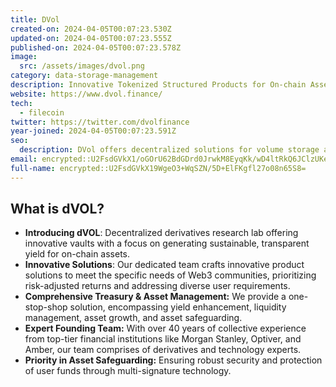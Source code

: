 ```yaml
---
title: DVol
created-on: 2024-04-05T00:07:23.530Z
updated-on: 2024-04-05T00:07:23.555Z
published-on: 2024-04-05T00:07:23.578Z
image:
  src: /assets/images/dvol.png
category: data-storage-management
description: Innovative Tokenized Structured Products for On-chain Assets
website: https://www.dvol.finance/
tech:
  - filecoin
twitter: https://twitter.com/dvolfinance
year-joined: 2024-04-05T00:07:23.591Z
seo:
  description: DVol offers decentralized solutions for volume storage and data management.
email: encrypted::U2FsdGVkX1/oGOrU62BdGDrd0JrwkM8EyqKk/wD4ltRkQ6JClzUKewj2ao+NmU/w
full-name: encrypted::U2FsdGVkX19WgeO3+WqSZN/5D+ElFKgfl27o08n65S8=
---
```


## What is dVOL?

- **Introducing dVOL**: Decentralized derivatives research lab offering innovative vaults with a focus on generating sustainable, transparent yield for on-chain assets.
- **Innovative Solutions**: Our dedicated team crafts innovative product solutions to meet the specific needs of Web3 communities, prioritizing risk-adjusted returns and addressing diverse user requirements.
- **Comprehensive Treasury & Asset Management:** We provide a one-stop-shop solution, encompassing yield enhancement, liquidity management, asset growth, and asset safeguarding.
- **Expert Founding Team:** With over 40 years of collective experience from top-tier financial institutions like Morgan Stanley, Optiver, and Amber, our team comprises of derivatives and technology experts.
- **Priority in Asset Safeguarding:** Ensuring robust security and protection of user funds through multi-signature technology.
